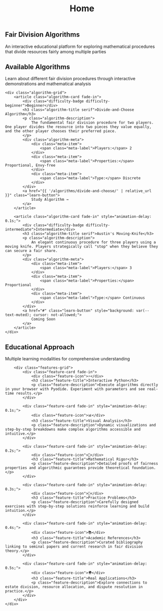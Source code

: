 ﻿---
layout: default
title: Home
---

<!-- Hero Section -->
<section class="hero">
    <div class="hero-content">
        <h1 class="serif">Fair Division Algorithms</h1>
        <p class="hero-subtitle">An interactive educational platform for exploring mathematical procedures that divide resources fairly among multiple parties</p>
    </div>
</section>

<!-- Main Content -->
<div class="main-content">
    <section class="section-header">
        <h2 class="section-title serif">Available Algorithms</h2>
        <p class="section-subtitle">Learn about different fair division procedures through interactive demonstrations and mathematical analysis</p>
    </section>

    <div class="algorithm-grid">
        <article class="algorithm-card fade-in">
            <div class="difficulty-badge difficulty-beginner">Beginner</div>
            <h3 class="algorithm-title serif">Divide-and-Choose Algorithm</h3>
            <p class="algorithm-description">
                The fundamental fair division procedure for two players. One player divides the resource into two pieces they value equally, and the other player chooses their preferred piece.
            </p>
            <div class="algorithm-meta">
                <div class="meta-item">
                    <span class="meta-label">Players:</span> 2
                </div>
                <div class="meta-item">
                    <span class="meta-label">Properties:</span> Proportional, Envy-free
                </div>
                <div class="meta-item">
                    <span class="meta-label">Type:</span> Discrete
                </div>
            </div>
            <a href="{{ '/algorithms/divide-and-choose/' | relative_url }}" class="learn-button">
                Study Algorithm →
            </a>
        </article>

        <article class="algorithm-card fade-in" style="animation-delay: 0.1s;">
            <div class="difficulty-badge difficulty-intermediate">Intermediate</div>
            <h3 class="algorithm-title serif">Austin's Moving-Knife</h3>
            <p class="algorithm-description">
                An elegant continuous procedure for three players using a moving knife. Players strategically call "stop" when they believe they can secure a fair share.
            </p>
            <div class="algorithm-meta">
                <div class="meta-item">
                    <span class="meta-label">Players:</span> 3
                </div>
                <div class="meta-item">
                    <span class="meta-label">Properties:</span> Proportional
                </div>
                <div class="meta-item">
                    <span class="meta-label">Type:</span> Continuous
                </div>
            </div>
            <a href="#" class="learn-button" style="background: var(--text-muted); cursor: not-allowed;">
                Coming Soon
            </a>
        </article>
    </div>

<!-- Features Section -->
<section class="features-section">
    <div class="features-container">
        <div class="section-header">
            <h2 class="section-title serif">Educational Approach</h2>
            <p class="section-subtitle">Multiple learning modalities for comprehensive understanding</p>
        </div>

        <div class="features-grid">
            <div class="feature-card fade-in">
                <div class="feature-icon">⚡</div>
                <h3 class="feature-title">Interactive Python</h3>
                <p class="feature-description">Execute algorithms directly in your browser with Pyodide. Experiment with parameters and see real-time results.</p>
            </div>

            <div class="feature-card fade-in" style="animation-delay: 0.1s;">
                <div class="feature-icon">📊</div>
                <h3 class="feature-title">Visual Analysis</h3>
                <p class="feature-description">Dynamic visualizations and step-by-step breakdowns make complex algorithms accessible and intuitive.</p>
            </div>

            <div class="feature-card fade-in" style="animation-delay: 0.2s;">
                <div class="feature-icon">📐</div>
                <h3 class="feature-title">Mathematical Rigor</h3>
                <p class="feature-description">Detailed proofs of fairness properties and algorithmic guarantees provide theoretical foundation.</p>
            </div>

            <div class="feature-card fade-in" style="animation-delay: 0.3s;">
                <div class="feature-icon">🎯</div>
                <h3 class="feature-title">Practice Problems</h3>
                <p class="feature-description">Carefully designed exercises with step-by-step solutions reinforce learning and build intuition.</p>
            </div>

            <div class="feature-card fade-in" style="animation-delay: 0.4s;">
                <div class="feature-icon">📚</div>
                <h3 class="feature-title">Academic References</h3>
                <p class="feature-description">Curated bibliography linking to seminal papers and current research in fair division theory.</p>
            </div>

            <div class="feature-card fade-in" style="animation-delay: 0.5s;">
                <div class="feature-icon">🌍</div>
                <h3 class="feature-title">Real Applications</h3>
                <p class="feature-description">Explore connections to estate division, resource allocation, and dispute resolution in practice.</p>
            </div>
        </div>
    </div>
</section>